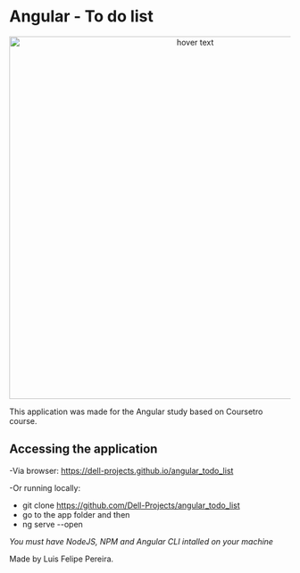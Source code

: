# Angular - To do list

<p align="center">
  <img src="https://i.imgur.com/M71Pg8V.gif" width="650" title="hover text">
</p>

This application was made for the Angular study based on Coursetro course.


## Accessing the application
-Via browser: https://dell-projects.github.io/angular_todo_list

-Or running locally:

* git clone https://github.com/Dell-Projects/angular_todo_list
* go to the app folder and then
* ng serve --open

*You must have NodeJS, NPM and Angular CLI intalled on your machine*

Made by Luis Felipe Pereira.
